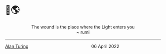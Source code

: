 
# 👋🌎 

<center> The wound is the place where the Light enters you </center>

<center> ~ rumi </center>

--- 

[Alan Turing](/blogs/6-april-2022.md) &emsp;&emsp;&emsp;&emsp;&emsp;&emsp;&emsp;&emsp;&emsp;&emsp;&emsp;&emsp;&emsp;&emsp;   06 April 2022
